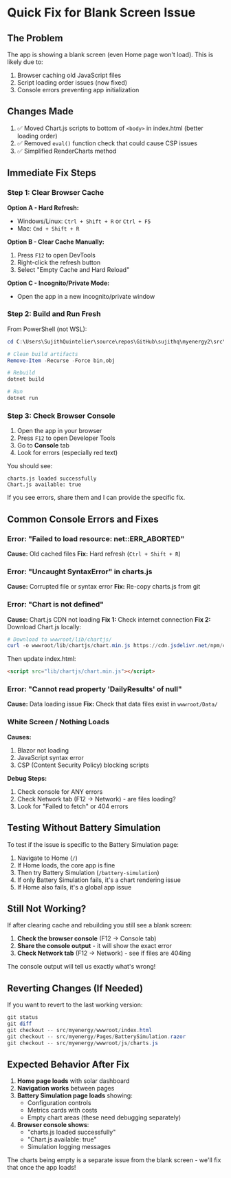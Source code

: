 # Quick Fix for Blank Screen Issue

## The Problem
The app is showing a blank screen (even Home page won't load). This is likely due to:
1. Browser caching old JavaScript files
2. Script loading order issues (now fixed)
3. Console errors preventing app initialization

## Changes Made
1. ✅ Moved Chart.js scripts to bottom of `<body>` in index.html (better loading order)
2. ✅ Removed `eval()` function check that could cause CSP issues
3. ✅ Simplified RenderCharts method

## Immediate Fix Steps

### Step 1: Clear Browser Cache
**Option A - Hard Refresh:**
- Windows/Linux: `Ctrl + Shift + R` or `Ctrl + F5`
- Mac: `Cmd + Shift + R`

**Option B - Clear Cache Manually:**
1. Press `F12` to open DevTools
2. Right-click the refresh button
3. Select "Empty Cache and Hard Reload"

**Option C - Incognito/Private Mode:**
- Open the app in a new incognito/private window

### Step 2: Build and Run Fresh
From PowerShell (not WSL):
```powershell
cd C:\Users\SujithQuintelier\source\repos\GitHub\sujithq\myenergy2\src\myenergy

# Clean build artifacts
Remove-Item -Recurse -Force bin,obj

# Rebuild
dotnet build

# Run
dotnet run
```

### Step 3: Check Browser Console
1. Open the app in your browser
2. Press `F12` to open Developer Tools
3. Go to **Console** tab
4. Look for errors (especially red text)

You should see:
```
charts.js loaded successfully
Chart.js available: true
```

If you see errors, share them and I can provide the specific fix.

## Common Console Errors and Fixes

### Error: "Failed to load resource: net::ERR_ABORTED"
**Cause:** Old cached files
**Fix:** Hard refresh (`Ctrl + Shift + R`)

### Error: "Uncaught SyntaxError" in charts.js
**Cause:** Corrupted file or syntax error
**Fix:** Re-copy charts.js from git

### Error: "Chart is not defined"
**Cause:** Chart.js CDN not loading
**Fix 1:** Check internet connection
**Fix 2:** Download Chart.js locally:
```powershell
# Download to wwwroot/lib/chartjs/
curl -o wwwroot/lib/chartjs/chart.min.js https://cdn.jsdelivr.net/npm/chart.js@4.4.0/dist/chart.umd.min.js
```

Then update index.html:
```html
<script src="lib/chartjs/chart.min.js"></script>
```

### Error: "Cannot read property 'DailyResults' of null"
**Cause:** Data loading issue
**Fix:** Check that data files exist in `wwwroot/Data/`

### White Screen / Nothing Loads
**Causes:**
1. Blazor not loading
2. JavaScript syntax error
3. CSP (Content Security Policy) blocking scripts

**Debug Steps:**
1. Check console for ANY errors
2. Check Network tab (F12 → Network) - are files loading?
3. Look for "Failed to fetch" or 404 errors

## Testing Without Battery Simulation
To test if the issue is specific to the Battery Simulation page:

1. Navigate to Home (`/`)
2. If Home loads, the core app is fine
3. Then try Battery Simulation (`/battery-simulation`)
4. If only Battery Simulation fails, it's a chart rendering issue
5. If Home also fails, it's a global app issue

## Still Not Working?

If after clearing cache and rebuilding you still see a blank screen:

1. **Check the browser console** (F12 → Console tab)
2. **Share the console output** - it will show the exact error
3. **Check Network tab** (F12 → Network) - see if files are 404ing

The console output will tell us exactly what's wrong!

## Reverting Changes (If Needed)

If you want to revert to the last working version:

```powershell
git status
git diff
git checkout -- src/myenergy/wwwroot/index.html
git checkout -- src/myenergy/Pages/BatterySimulation.razor
git checkout -- src/myenergy/wwwroot/js/charts.js
```

## Expected Behavior After Fix

1. **Home page loads** with solar dashboard
2. **Navigation works** between pages
3. **Battery Simulation page loads** showing:
   - Configuration controls
   - Metrics cards with costs
   - Empty chart areas (these need debugging separately)
4. **Browser console shows**:
   - "charts.js loaded successfully"
   - "Chart.js available: true"
   - Simulation logging messages

The charts being empty is a separate issue from the blank screen - we'll fix that once the app loads!
